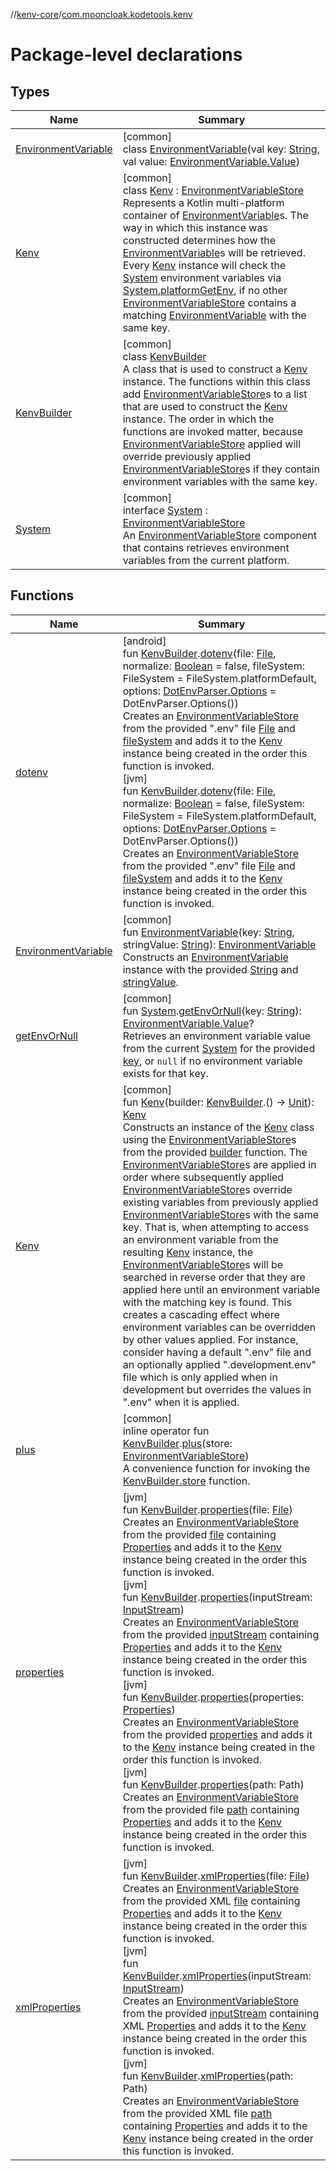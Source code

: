 //[kenv-core](../../index.md)/[com.mooncloak.kodetools.kenv](index.md)

# Package-level declarations

## Types

| Name | Summary |
|---|---|
| [EnvironmentVariable](-environment-variable/index.md) | [common]<br>class [EnvironmentVariable](-environment-variable/index.md)(val key: [String](https://kotlinlang.org/api/latest/jvm/stdlib/kotlin/-string/index.html), val value: [EnvironmentVariable.Value](-environment-variable/-value/index.md)) |
| [Kenv](-kenv/index.md) | [common]<br>class [Kenv](-kenv/index.md) : [EnvironmentVariableStore](../com.mooncloak.kodetools.kenv.store/-environment-variable-store/index.md)<br>Represents a Kotlin multi-platform container of [EnvironmentVariable](-environment-variable/index.md)s. The way in which this instance was constructed determines how the [EnvironmentVariable](-environment-variable/index.md)s will be retrieved. Every [Kenv](-kenv/index.md) instance will check the [System](-system/index.md) environment variables via [System.platformGetEnv](../../../kenv-core/com.mooncloak.kodetools.kenv/index.md), if no other [EnvironmentVariableStore](../com.mooncloak.kodetools.kenv.store/-environment-variable-store/index.md) contains a matching [EnvironmentVariable](-environment-variable/index.md) with the same key. |
| [KenvBuilder](-kenv-builder/index.md) | [common]<br>class [KenvBuilder](-kenv-builder/index.md)<br>A class that is used to construct a [Kenv](-kenv/index.md) instance. The functions within this class add [EnvironmentVariableStore](../com.mooncloak.kodetools.kenv.store/-environment-variable-store/index.md)s to a list that are used to construct the [Kenv](-kenv/index.md) instance. The order in which the functions are invoked matter, because [EnvironmentVariableStore](../com.mooncloak.kodetools.kenv.store/-environment-variable-store/index.md) applied will override previously applied [EnvironmentVariableStore](../com.mooncloak.kodetools.kenv.store/-environment-variable-store/index.md)s if they contain environment variables with the same key. |
| [System](-system/index.md) | [common]<br>interface [System](-system/index.md) : [EnvironmentVariableStore](../com.mooncloak.kodetools.kenv.store/-environment-variable-store/index.md)<br>An [EnvironmentVariableStore](../com.mooncloak.kodetools.kenv.store/-environment-variable-store/index.md) component that contains retrieves environment variables from the current platform. |

## Functions

| Name | Summary |
|---|---|
| [dotenv](../../../kenv-core/kenv-core/com.mooncloak.kodetools.kenv/[jvm]dotenv.md) | [android]<br>fun [KenvBuilder](-kenv-builder/index.md#-151892319%2FMain%2F-1306951928).[dotenv]([android]dotenv.md)(file: [File](https://developer.android.com/reference/kotlin/java/io/File.html), normalize: [Boolean](https://kotlinlang.org/api/latest/jvm/stdlib/kotlin/-boolean/index.html) = false, fileSystem: FileSystem = FileSystem.platformDefault, options: [DotEnvParser.Options](../../../kenv-core/kenv-core/com.mooncloak.kodetools.kenv.parse/-dot-env-parser/-options/index.md) = DotEnvParser.Options())<br>Creates an [EnvironmentVariableStore](../../../kenv-core/kenv-core/com.mooncloak.kodetools.kenv.store/-environment-variable-store/index.md) from the provided &quot;.env&quot; file [File](https://developer.android.com/reference/kotlin/java/io/File.html) and [fileSystem]([android]dotenv.md) and adds it to the [Kenv](../../../kenv-core/kenv-core/com.mooncloak.kodetools.kenv/-kenv/index.md) instance being created in the order this function is invoked.<br>[jvm]<br>fun [KenvBuilder](-kenv-builder/index.md#-151892319%2FMain%2F1271432740).[dotenv]([jvm]dotenv.md)(file: [File](https://developer.android.com/reference/kotlin/java/io/File.html), normalize: [Boolean](https://kotlinlang.org/api/latest/jvm/stdlib/kotlin/-boolean/index.html) = false, fileSystem: FileSystem = FileSystem.platformDefault, options: [DotEnvParser.Options](../../../kenv-core/kenv-core/com.mooncloak.kodetools.kenv.parse/-dot-env-parser/-options/index.md) = DotEnvParser.Options())<br>Creates an [EnvironmentVariableStore](../../../kenv-core/kenv-core/com.mooncloak.kodetools.kenv.store/-environment-variable-store/index.md) from the provided &quot;.env&quot; file [File](https://developer.android.com/reference/kotlin/java/io/File.html) and [fileSystem]([jvm]dotenv.md) and adds it to the [Kenv](../../../kenv-core/kenv-core/com.mooncloak.kodetools.kenv/-kenv/index.md) instance being created in the order this function is invoked. |
| [EnvironmentVariable](-environment-variable.md) | [common]<br>fun [EnvironmentVariable](-environment-variable.md)(key: [String](https://kotlinlang.org/api/latest/jvm/stdlib/kotlin/-string/index.html), stringValue: [String](https://kotlinlang.org/api/latest/jvm/stdlib/kotlin/-string/index.html)): [EnvironmentVariable](-environment-variable/index.md)<br>Constructs an [EnvironmentVariable](-environment-variable/index.md) instance with the provided [String](-environment-variable.md) and [stringValue](-environment-variable.md). |
| [getEnvOrNull](get-env-or-null.md) | [common]<br>fun [System](-system/index.md).[getEnvOrNull](get-env-or-null.md)(key: [String](https://kotlinlang.org/api/latest/jvm/stdlib/kotlin/-string/index.html)): [EnvironmentVariable.Value](-environment-variable/-value/index.md)?<br>Retrieves an environment variable value from the current [System](-system/index.md) for the provided [key](get-env-or-null.md), or `null` if no environment variable exists for that key. |
| [Kenv](-kenv.md) | [common]<br>fun [Kenv](-kenv.md)(builder: [KenvBuilder](-kenv-builder/index.md).() -&gt; [Unit](https://kotlinlang.org/api/latest/jvm/stdlib/kotlin/-unit/index.html)): [Kenv](-kenv/index.md)<br>Constructs an instance of the [Kenv](-kenv/index.md) class using the [EnvironmentVariableStore](../com.mooncloak.kodetools.kenv.store/-environment-variable-store/index.md)s from the provided [builder](-kenv.md) function. The [EnvironmentVariableStore](../com.mooncloak.kodetools.kenv.store/-environment-variable-store/index.md)s are applied in order where subsequently applied [EnvironmentVariableStore](../com.mooncloak.kodetools.kenv.store/-environment-variable-store/index.md)s override existing variables from previously applied [EnvironmentVariableStore](../com.mooncloak.kodetools.kenv.store/-environment-variable-store/index.md)s with the same key. That is, when attempting to access an environment variable from the resulting [Kenv](-kenv/index.md) instance, the [EnvironmentVariableStore](../com.mooncloak.kodetools.kenv.store/-environment-variable-store/index.md)s will be searched in reverse order that they are applied here until an environment variable with the matching key is found. This creates a cascading effect where environment variables can be overridden by other values applied. For instance, consider having a default &quot;.env&quot; file and an optionally applied &quot;.development.env&quot; file which is only applied when in development but overrides the values in &quot;.env&quot; when it is applied. |
| [plus](plus.md) | [common]<br>inline operator fun [KenvBuilder](-kenv-builder/index.md).[plus](plus.md)(store: [EnvironmentVariableStore](../com.mooncloak.kodetools.kenv.store/-environment-variable-store/index.md))<br>A convenience function for invoking the [KenvBuilder.store](-kenv-builder/store.md) function. |
| [properties](properties.md) | [jvm]<br>fun [KenvBuilder](-kenv-builder/index.md#-151892319%2FMain%2F1271432740).[properties](properties.md)(file: [File](https://developer.android.com/reference/kotlin/java/io/File.html))<br>Creates an [EnvironmentVariableStore](../../../kenv-core/kenv-core/com.mooncloak.kodetools.kenv.store/-environment-variable-store/index.md) from the provided [file](properties.md) containing [Properties](https://developer.android.com/reference/kotlin/java/util/Properties.html) and adds it to the [Kenv](../../../kenv-core/kenv-core/com.mooncloak.kodetools.kenv/-kenv/index.md) instance being created in the order this function is invoked.<br>[jvm]<br>fun [KenvBuilder](-kenv-builder/index.md#-151892319%2FMain%2F1271432740).[properties](properties.md)(inputStream: [InputStream](https://developer.android.com/reference/kotlin/java/io/InputStream.html))<br>Creates an [EnvironmentVariableStore](../../../kenv-core/kenv-core/com.mooncloak.kodetools.kenv.store/-environment-variable-store/index.md) from the provided [inputStream](properties.md) containing [Properties](https://developer.android.com/reference/kotlin/java/util/Properties.html) and adds it to the [Kenv](../../../kenv-core/kenv-core/com.mooncloak.kodetools.kenv/-kenv/index.md) instance being created in the order this function is invoked.<br>[jvm]<br>fun [KenvBuilder](-kenv-builder/index.md#-151892319%2FMain%2F1271432740).[properties](properties.md)(properties: [Properties](https://developer.android.com/reference/kotlin/java/util/Properties.html))<br>Creates an [EnvironmentVariableStore](../../../kenv-core/kenv-core/com.mooncloak.kodetools.kenv.store/-environment-variable-store/index.md) from the provided [properties](properties.md) and adds it to the [Kenv](../../../kenv-core/kenv-core/com.mooncloak.kodetools.kenv/-kenv/index.md) instance being created in the order this function is invoked.<br>[jvm]<br>fun [KenvBuilder](-kenv-builder/index.md#-151892319%2FMain%2F1271432740).[properties](properties.md)(path: Path)<br>Creates an [EnvironmentVariableStore](../../../kenv-core/kenv-core/com.mooncloak.kodetools.kenv.store/-environment-variable-store/index.md) from the provided file [path](properties.md) containing [Properties](https://developer.android.com/reference/kotlin/java/util/Properties.html) and adds it to the [Kenv](../../../kenv-core/kenv-core/com.mooncloak.kodetools.kenv/-kenv/index.md) instance being created in the order this function is invoked. |
| [xmlProperties](xml-properties.md) | [jvm]<br>fun [KenvBuilder](-kenv-builder/index.md#-151892319%2FMain%2F1271432740).[xmlProperties](xml-properties.md)(file: [File](https://developer.android.com/reference/kotlin/java/io/File.html))<br>Creates an [EnvironmentVariableStore](../../../kenv-core/kenv-core/com.mooncloak.kodetools.kenv.store/-environment-variable-store/index.md) from the provided XML [file](xml-properties.md) containing [Properties](https://developer.android.com/reference/kotlin/java/util/Properties.html) and adds it to the [Kenv](../../../kenv-core/kenv-core/com.mooncloak.kodetools.kenv/-kenv/index.md) instance being created in the order this function is invoked.<br>[jvm]<br>fun [KenvBuilder](-kenv-builder/index.md#-151892319%2FMain%2F1271432740).[xmlProperties](xml-properties.md)(inputStream: [InputStream](https://developer.android.com/reference/kotlin/java/io/InputStream.html))<br>Creates an [EnvironmentVariableStore](../../../kenv-core/kenv-core/com.mooncloak.kodetools.kenv.store/-environment-variable-store/index.md) from the provided [inputStream](xml-properties.md) containing XML [Properties](https://developer.android.com/reference/kotlin/java/util/Properties.html) and adds it to the [Kenv](../../../kenv-core/kenv-core/com.mooncloak.kodetools.kenv/-kenv/index.md) instance being created in the order this function is invoked.<br>[jvm]<br>fun [KenvBuilder](-kenv-builder/index.md#-151892319%2FMain%2F1271432740).[xmlProperties](xml-properties.md)(path: Path)<br>Creates an [EnvironmentVariableStore](../../../kenv-core/kenv-core/com.mooncloak.kodetools.kenv.store/-environment-variable-store/index.md) from the provided XML file [path](xml-properties.md) containing [Properties](https://developer.android.com/reference/kotlin/java/util/Properties.html) and adds it to the [Kenv](../../../kenv-core/kenv-core/com.mooncloak.kodetools.kenv/-kenv/index.md) instance being created in the order this function is invoked. |
